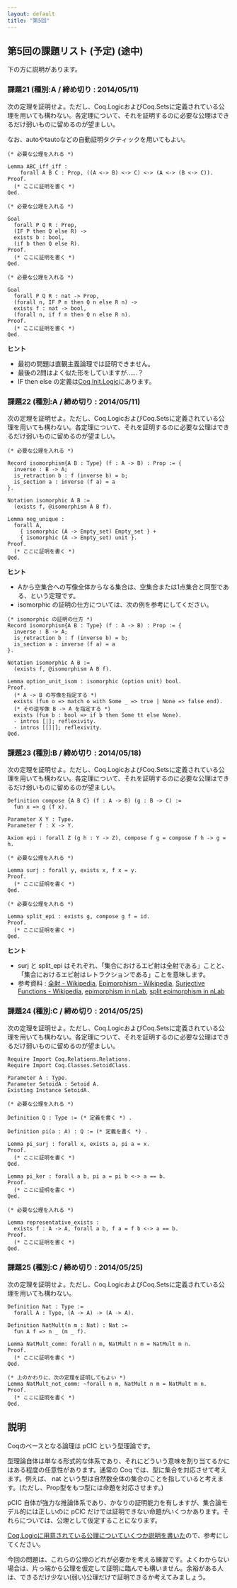 ```yaml
---
layout: default
title: "第5回"
---
```


## 第5回の課題リスト (予定) (途中)

下の方に説明があります。

### 課題21 (種別:A / 締め切り : 2014/05/11)

次の定理を証明せよ。ただし、Coq.LogicおよびCoq.Setsに定義されている公理を用いても構わない。各定理について、それを証明するのに必要な公理はできるだけ弱いものに留めるのが望ましい。

なお、autoやtautoなどの自動証明タクティックを用いてもよい。

```coq
(* 必要な公理を入れる *)

Lemma ABC_iff_iff :
    forall A B C : Prop, ((A <-> B) <-> C) <-> (A <-> (B <-> C)).
Proof.
  (* ここに証明を書く *)
Qed.

(* 必要な公理を入れる *)

Goal
  forall P Q R : Prop,
  (IF P then Q else R) ->
  exists b : bool,
  (if b then Q else R).
Proof.
  (* ここに証明を書く *)
Qed.

(* 必要な公理を入れる *)

Goal
  forall P Q R : nat -> Prop,
  (forall n, IF P n then Q n else R n) ->
  exists f : nat -> bool,
  (forall n, if f n then Q n else R n).
Proof.
  (* ここに証明を書く *)
Qed.
```

**ヒント**

- 最初の問題は直観主義論理では証明できません。
- 最後の2問はよく似た形をしていますが……？
- IF then else の定義は[Coq.Init.Logic](http://coq.inria.fr/stdlib/Coq.Init.Logic.html)にあります。

### 課題22 (種別:A / 締め切り : 2014/05/11)

次の定理を証明せよ。ただし、Coq.LogicおよびCoq.Setsに定義されている公理を用いても構わない。各定理について、それを証明するのに必要な公理はできるだけ弱いものに留めるのが望ましい。

```
(* 必要な公理を入れる *)

Record isomorphism{A B : Type} (f : A -> B) : Prop := {
  inverse : B -> A;
  is_retraction b : f (inverse b) = b;
  is_section a : inverse (f a) = a
}.

Notation isomorphic A B :=
  (exists f, @isomorphism A B f).

Lemma neg_unique :
  forall A,
    { isomorphic (A -> Empty_set) Empty_set } +
    { isomorphic (A -> Empty_set) unit }.
Proof.
  (* ここに証明を書く *)
Qed.
```

**ヒント**

- Aから空集合への写像全体からなる集合は、空集合または1点集合と同型である、という定理です。
- isomorphic の証明の仕方については、次の例を参考にしてください。

```
(* isomorphic の証明の仕方 *)
Record isomorphism{A B : Type} (f : A -> B) : Prop := {
  inverse : B -> A;
  is_retraction b : f (inverse b) = b;
  is_section a : inverse (f a) = a
}.

Notation isomorphic A B :=
  (exists f, @isomorphism A B f).

Lemma option_unit_isom : isomorphic (option unit) bool.
Proof.
  (* A -> B の写像を指定する *)
  exists (fun o => match o with Some _ => true | None => false end).
  (* その逆写像 B -> A を指定する *)
  exists (fun b : bool => if b then Some tt else None).
  - intros [|]; reflexivity.
  - intros [[]|]; reflexivity.
Qed.
```


### 課題23 (種別:B / 締め切り : 2014/05/18)

次の定理を証明せよ。ただし、Coq.LogicおよびCoq.Setsに定義されている公理を用いても構わない。各定理について、それを証明するのに必要な公理はできるだけ弱いものに留めるのが望ましい。

```
Definition compose {A B C} (f : A -> B) (g : B -> C) :=
  fun x => g (f x).

Parameter X Y : Type.
Parameter f : X -> Y.

Axiom epi : forall Z (g h : Y -> Z), compose f g = compose f h -> g = h.

(* 必要な公理を入れる *)

Lemma surj : forall y, exists x, f x = y.
Proof.
  (* ここに証明を書く *)
Qed.

(* 必要な公理を入れる *)

Lemma split_epi : exists g, compose g f = id.
Proof.
  (* ここに証明を書く *)
Qed.
```

**ヒント**

- surj と split\_epi はそれぞれ、「集合におけるエピ射は全射である」ことと、「集合におけるエピ射はレトラクションである」ことを意味します。
- 参考資料 : [全射 - Wikipedia](http://ja.wikipedia.org/wiki/%E5%85%A8%E5%B0%84), [Epimorphism - Wikipedia](http://en.wikipedia.org/wiki/Epimorphism), [Surjective Functions - Wikipedia](http://en.wikipedia.org/wiki/Surjective_function), [epimorphism in nLab](http://ncatlab.org/nlab/show/epimorphism), [split epimorphism in nLab](http://ncatlab.org/nlab/show/split+epimorphism)

### 課題24 (種別:C / 締め切り : 2014/05/25)

次の定理を証明せよ。ただし、Coq.LogicおよびCoq.Setsに定義されている公理を用いても構わない。各定理について、それを証明するのに必要な公理はできるだけ弱いものに留めるのが望ましい。

```coq
Require Import Coq.Relations.Relations.
Require Import Coq.Classes.SetoidClass.

Parameter A : Type.
Parameter SetoidA : Setoid A.
Existing Instance SetoidA.

(* 必要な公理を入れる *)

Definition Q : Type := (* 定義を書く *) .

Definition pi(a : A) : Q := (* 定義を書く *) .

Lemma pi_surj : forall x, exists a, pi a = x.
Proof.
  (* ここに証明を書く *)
Qed.

Lemma pi_ker : forall a b, pi a = pi b <-> a == b.
Proof.
  (* ここに証明を書く *)
Qed.

(* 必要な公理を入れる *)

Lemma representative_exists :
  exists f : A -> A, forall a b, f a = f b <-> a == b.
Proof.
  (* ここに証明を書く *)
Qed.
```

### 課題25 (種別:C / 締め切り : 2014/05/25)

次の定理を証明せよ。ただし、Coq.LogicおよびCoq.Setsに定義されている公理を用いても構わない。

```coq
Definition Nat : Type :=
  forall A : Type, (A -> A) -> (A -> A).

Definition NatMult(n m : Nat) : Nat :=
  fun A f => n _ (m _ f).

Lemma NatMult_comm: forall n m, NatMult n m = NatMult m n.
Proof.
  (* ここに証明を書く *)
Qed.

(* 上のかわりに、次の定理を証明してもよい *)
Lemma NatMult_not_comm: ~forall n m, NatMult n m = NatMult m n.
Proof.
  (* ここに証明を書く *)
Qed.
```

## 説明

Coqのベースとなる論理は pCIC という型理論です。

型理論自体は単なる形式的な体系であり、それにどういう意味を割り当てるかにはある程度の任意性があります。通常の Coq では、型に集合を対応させて考えます。例えば、 nat という型は自然数全体の集合のことを指していると考えます。(ただし、Prop型をもつ型には命題を対応させます。)

pCIC 自体が強力な推論体系であり、かなりの証明能力を有しますが、集合論モデル的には正しいのに pCIC だけでは証明できない命題がいくつかあります。それらについては、公理として仮定することになります。

[Coq.Logicに用意されている公理についていくつか説明を書いた](http://qnighy.hatenablog.com/entry/2014/04/22/214515)ので、参考にしてください。

今回の問題は、これらの公理のどれが必要かを考える練習です。よくわからない場合は、片っ端から公理を仮定して証明に臨んでも構いません。余裕がある人は、できるだけ少ない(弱い)公理だけで証明できるか考えてみましょう。
